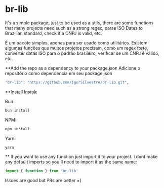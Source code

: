 # br-lib

It's a simple package, just to be used as a utils, there are some functions that many projects need such as a strong regex, parse ISO Dates to Brazilian standard, check if a CNPJ is valid, etc.

É um pacote simples, apenas para ser usado como utilitários. Existem algumas funções que muitos projetos precisam, como um regex forte, converter datas ISO para o padrão brasileiro, verificar se um CNPJ é válido, etc.


**Add the repo as a dependency to your package.json
Adicione o repositório como dependencia em seu package.json
```bash
"br-lib": "https://github.com/IgorSilvestre/br-lib.git",
```

**Install
Instale

Bun
```bash
bun install
```
NPM:
```bash
npm install
```
Yarn:
```bash
yarn
```

** If you want to use any function just import it to your project. I dont make any default imports so you'll need to import it as the same name:
```javascript
import { function } from 'br-lib'
```

Issues are good but PRs are better =)

